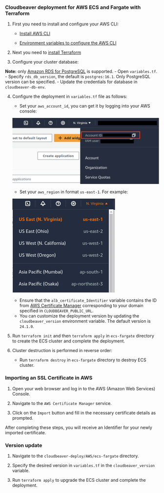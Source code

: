 ### Cloudbeaver deployment for AWS ECS and Fargate with Terraform

1. First you need to install and configure your AWS CLI:

   - [Install AWS CLI](https://docs.aws.amazon.com/cli/v1/userguide/cli-chap-install.html)

   - [Environment variables to configure the AWS CLI](https://docs.aws.amazon.com/cli/latest/userguide/cli-configure-envvars.html)

2. Next you need to [install Terraform](https://developer.hashicorp.com/terraform/install)

3. Configure your cluster database:

 **Note:** only [Amazon RDS for PostgreSQL](https://aws.amazon.com/rds/postgresql/) is supported.
      - Open `variables.tf`.
      - Specify `rds_db_version`, the default is `postgres:16.1`. Only PostgreSQL version can be specified.
      - Update the credentials for database in `cloudbeaver-db-env`.

4. Configure the deployment in `variables.tf` file as follows:  
   - Set your `aws_account_id`, you can get it by logging into your AWS console:

   ![alt text](images/image.png)

   - Set your `aws_region` in format `us-east-1`. For example:

   ![alt text](images/image-1.png)

   - Ensure that the `alb_certificate_Identifier` variable contains the ID from [AWS Certificate Manager](#importing-an-ssl-certificate-in-aws) corresponding to your domain specified in `CLOUDBEAVER_PUBLIC_URL`.
   - You can customize the deployment version by updating the `cloudbeaver_version` environment variable. The default version is `24.1.0`.

5. Run `terraform init` and then `terraform apply` in `ecs-fargate` directory to create the ECS cluster and complete the deployment.

6. Cluster destruction is performed in reverse order:
    - Run `terraform destroy` in `ecs-fargate` directory to destroy ECS cluster.

### Importing an SSL Certificate in AWS

   1. Open your web browser and log in to the AWS (Amazon Web Services) Console.  

   2. Navigate to the `AWS Certificate Manager` service.  

   3. Click on the `Import` button and fill in the necessary certificate details as prompted.  

   After completing these steps, you will receive an Identifier for your newly imported certificate.

### Version update

1. Navigate to the `cloudbeaver-deploy/AWS/ecs-fargate` directory.

2. Specify the desired version in  `variables.tf` in the `cloudbeaver_version` variable.

3. Run `terraform apply` to upgrade the ECS cluster and complete the deployment.
